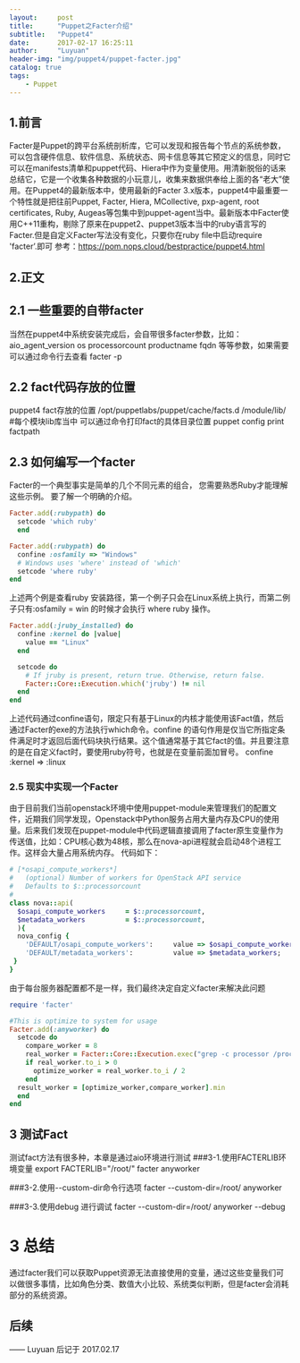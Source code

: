 ```yaml
---
layout:     post
title:      "Puppet之Facter介绍"
subtitle:   "Puppet4"
date:       2017-02-17 16:25:11
author:     "Luyuan"
header-img: "img/puppet4/puppet-facter.jpg"
catalog: true
tags:
    - Puppet
---
```



## 1.前言
Facter是Puppet的跨平台系统剖析库，它可以发现和报告每个节点的系统参数，可以包含硬件信息、软件信息、系统状态、网卡信息等其它预定义的信息，同时它可以在manifests清单和puppet代码、Hiera中作为变量使用。用清新脱俗的话来总结它，它是一个收集各种数据的小玩意儿，收集来数据供奉给上面的各“老大”使用。在Puppet4的最新版本中，使用最新的Facter 3.x版本，puppet4中最重要一个特性就是把往前Puppet, Facter, Hiera, MCollective, pxp-agent, root certificates, Ruby, Augeas等包集中到puppet-agent当中。最新版本中Facter使用C++11重构，剔除了原来在puppet2、puppet3版本当中的ruby语言写的Facter.但是自定义Facter写法没有变化，只要你在ruby file中启动require 'facter’.即可
参考：https://pom.nops.cloud/bestpractice/puppet4.html
## 2.正文
## 2.1 一些重要的自带facter
当然在puppet4中系统安装完成后，会自带很多facter参数，比如：aio_agent_version os processorcount productname fqdn 等等参数，如果需要可以通过命令行去查看
facter -p


## 2.2 fact代码存放的位置
puppet4 fact存放的位置
/opt/puppetlabs/puppet/cache/facts.d
/module/lib/ #每个模块lib库当中
可以通过命令打印fact的具体目录位置 puppet config print factpath

## 2.3 如何编写一个facter
Facter的一个典型事实是简单的几个不同元素的组合， 您需要熟悉Ruby才能理解这些示例。 要了解一个明确的介绍。
```ruby
Facter.add(:rubypath) do
  setcode 'which ruby'
  end
```

```ruby
Facter.add(:rubypath) do
  confine :osfamily => "Windows"
  # Windows uses 'where' instead of 'which'
  setcode 'where ruby'
end
```
上述两个例是查看ruby 安装路径，第一个例子只会在Linux系统上执行，而第二例子只有:osfamily = win 的时候才会执行 where ruby 操作。

```ruby
Facter.add(:jruby_installed) do
  confine :kernel do |value|
    value == "Linux"
  end

  setcode do
    # If jruby is present, return true. Otherwise, return false.
    Facter::Core::Execution.which('jruby') != nil
  end
end
```
上述代码通过confine语句，限定只有基于Linux的内核才能使用该Fact值，然后通过Facter的exe的方法执行which命令。confine 的语句作用是仅当它所指定条件满足时才返回后面代码块执行结果。这个值通常基于其它fact的值。并且要注意的是在自定义fact时，要使用ruby符号，也就是在变量前面加冒号。 confine :kernel => :linux

### 2.5 现实中实现一个Facter
由于目前我们当前openstack环境中使用puppet-module来管理我们的配置文件，近期我们同学发现，Openstack中Python服务占用大量内存及CPU的使用量。后来我们发现在puppet-module中代码逻辑直接调用了facter原生变量作为传送值，比如：CPU核心数为48核，那么在nova-api进程就会启动48个进程工作。这样会大量占用系统内存。
代码如下：
```ruby
# [*osapi_compute_workers*]
#   (optional) Number of workers for OpenStack API service
#   Defaults to $::processorcount
#
class nova::api(
  $osapi_compute_workers     = $::processorcount,
  $metadata_workers          = $::processorcount,
  ){
  nova_config {
    'DEFAULT/osapi_compute_workers':     value => $osapi_compute_workers;
    'DEFAULT/metadata_workers':          value => $metadata_workers;
 }
}
```
由于每台服务器配置都不是一样，我们最终决定自定义facter来解决此问题
```ruby
require 'facter'

#This is optimize to system for usage
Facter.add(:anyworker) do
  setcode do
    compare_worker = 8
    real_worker = Facter::Core::Execution.exec("grep -c processor /proc/cpuinfo")
    if real_worker.to_i > 0
      optimize_worker = real_worker.to_i / 2
    end
  result_worker = [optimize_worker,compare_worker].min
  end
end
```
## 3 测试Fact
测试fact方法有很多种，本章是通过aio环境进行测试
###3-1.使用FACTERLIB环境变量
export FACTERLIB="/root/"
facter anyworker

###3-2.使用--custom-dir命令行选项
facter --custom-dir=/root/ anyworker

###3-3.使用debug 进行调试
 facter --custom-dir=/root/ anyworker --debug

# 3 总结
通过facter我们可以获取Puppet资源无法直接使用的变量，通过这些变量我们可以做很多事情，比如角色分类、数值大小比较、系统类似判断，但是facter会消耗部分的系统资源。

## 后续

—— Luyuan 后记于 2017.02.17
